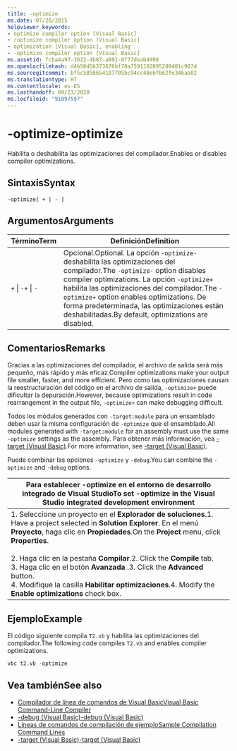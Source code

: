 ```yaml
---
title: -optimize
ms.date: 07/20/2015
helpviewer_keywords:
- optimize compiler option [Visual Basic]
- /optimize compiler option [Visual Basic]
- optimization [Visual Basic], enabling
- -optimize compiler option [Visual Basic]
ms.assetid: fcba4a97-3622-4b87-a891-0f77deab4998
ms.openlocfilehash: d4b50d56373676bf78a7591102095209401c907d
ms.sourcegitcommit: bf5c5850654187705bc94cc40ebfb62fe346ab02
ms.translationtype: HT
ms.contentlocale: es-ES
ms.lasthandoff: 09/23/2020
ms.locfileid: "91097597"
---
```

# <a name="-optimize"></a><span data-ttu-id="276d1-102">-optimize</span><span class="sxs-lookup"><span data-stu-id="276d1-102">-optimize</span></span>

<span data-ttu-id="276d1-103">Habilita o deshabilita las optimizaciones del compilador.</span><span class="sxs-lookup"><span data-stu-id="276d1-103">Enables or disables compiler optimizations.</span></span>  
  
## <a name="syntax"></a><span data-ttu-id="276d1-104">Sintaxis</span><span class="sxs-lookup"><span data-stu-id="276d1-104">Syntax</span></span>  
  
```console  
-optimize[ + | - ]  
```  
  
## <a name="arguments"></a><span data-ttu-id="276d1-105">Argumentos</span><span class="sxs-lookup"><span data-stu-id="276d1-105">Arguments</span></span>  
  
|<span data-ttu-id="276d1-106">Término</span><span class="sxs-lookup"><span data-stu-id="276d1-106">Term</span></span>|<span data-ttu-id="276d1-107">Definición</span><span class="sxs-lookup"><span data-stu-id="276d1-107">Definition</span></span>|  
|---|---|  
|<span data-ttu-id="276d1-108">`+` &#124; `-`</span><span class="sxs-lookup"><span data-stu-id="276d1-108">`+` &#124; `-`</span></span>|<span data-ttu-id="276d1-109">Opcional.</span><span class="sxs-lookup"><span data-stu-id="276d1-109">Optional.</span></span> <span data-ttu-id="276d1-110">La opción `-optimize-` deshabilita las optimizaciones del compilador.</span><span class="sxs-lookup"><span data-stu-id="276d1-110">The `-optimize-` option disables compiler optimizations.</span></span> <span data-ttu-id="276d1-111">La opción `-optimize+` habilita las optimizaciones del compilador.</span><span class="sxs-lookup"><span data-stu-id="276d1-111">The `-optimize+` option enables optimizations.</span></span> <span data-ttu-id="276d1-112">De forma predeterminada, las optimizaciones están deshabilitadas.</span><span class="sxs-lookup"><span data-stu-id="276d1-112">By default, optimizations are disabled.</span></span>|  
  
## <a name="remarks"></a><span data-ttu-id="276d1-113">Comentarios</span><span class="sxs-lookup"><span data-stu-id="276d1-113">Remarks</span></span>  

 <span data-ttu-id="276d1-114">Gracias a las optimizaciones del compilador, el archivo de salida será más pequeño, más rápido y más eficaz.</span><span class="sxs-lookup"><span data-stu-id="276d1-114">Compiler optimizations make your output file smaller, faster, and more efficient.</span></span> <span data-ttu-id="276d1-115">Pero como las optimizaciones causan la reestructuración del código en el archivo de salida, `-optimize+` puede dificultar la depuración.</span><span class="sxs-lookup"><span data-stu-id="276d1-115">However, because optimizations result in code rearrangement in the output file, `-optimize+` can make debugging difficult.</span></span>  
  
 <span data-ttu-id="276d1-116">Todos los módulos generados con `-target:module` para un ensamblado deben usar la misma configuración de `-optimize` que el ensamblado.</span><span class="sxs-lookup"><span data-stu-id="276d1-116">All modules generated with `-target:module` for an assembly must use the same `-optimize` settings as the assembly.</span></span> <span data-ttu-id="276d1-117">Para obtener más información, vea [-target (Visual Basic)](target.md).</span><span class="sxs-lookup"><span data-stu-id="276d1-117">For more information, see [-target (Visual Basic)](target.md).</span></span>  
  
 <span data-ttu-id="276d1-118">Puede combinar las opciones `-optimize` y `-debug`.</span><span class="sxs-lookup"><span data-stu-id="276d1-118">You can combine the `-optimize` and `-debug` options.</span></span>  
  
|<span data-ttu-id="276d1-119">Para establecer -optimize en el entorno de desarrollo integrado de Visual Studio</span><span class="sxs-lookup"><span data-stu-id="276d1-119">To set -optimize in the Visual Studio integrated development environment</span></span>|  
|---|  
|<span data-ttu-id="276d1-120">1.  Seleccione un proyecto en el **Explorador de soluciones**.</span><span class="sxs-lookup"><span data-stu-id="276d1-120">1.  Have a project selected in **Solution Explorer**.</span></span> <span data-ttu-id="276d1-121">En el menú **Proyecto**, haga clic en **Propiedades**.</span><span class="sxs-lookup"><span data-stu-id="276d1-121">On the **Project** menu, click **Properties**.</span></span><br />     <br /><span data-ttu-id="276d1-122">2.  Haga clic en la pestaña **Compilar**.</span><span class="sxs-lookup"><span data-stu-id="276d1-122">2.  Click the **Compile** tab.</span></span><br /><span data-ttu-id="276d1-123">3.  Haga clic en el botón **Avanzada** .</span><span class="sxs-lookup"><span data-stu-id="276d1-123">3.  Click the **Advanced** button.</span></span><br /><span data-ttu-id="276d1-124">4.  Modifique la casilla **Habilitar optimizaciones**.</span><span class="sxs-lookup"><span data-stu-id="276d1-124">4.  Modify the **Enable optimizations** check box.</span></span>|  
  
## <a name="example"></a><span data-ttu-id="276d1-125">Ejemplo</span><span class="sxs-lookup"><span data-stu-id="276d1-125">Example</span></span>  

 <span data-ttu-id="276d1-126">El código siguiente compila `T2.vb` y habilita las optimizaciones del compilador.</span><span class="sxs-lookup"><span data-stu-id="276d1-126">The following code compiles `T2.vb` and enables compiler optimizations.</span></span>  
  
```console
vbc t2.vb -optimize  
```  
  
## <a name="see-also"></a><span data-ttu-id="276d1-127">Vea también</span><span class="sxs-lookup"><span data-stu-id="276d1-127">See also</span></span>

- [<span data-ttu-id="276d1-128">Compilador de línea de comandos de Visual Basic</span><span class="sxs-lookup"><span data-stu-id="276d1-128">Visual Basic Command-Line Compiler</span></span>](index.md)
- [<span data-ttu-id="276d1-129">-debug (Visual Basic)</span><span class="sxs-lookup"><span data-stu-id="276d1-129">-debug (Visual Basic)</span></span>](debug.md)
- [<span data-ttu-id="276d1-130">Líneas de comandos de compilación de ejemplo</span><span class="sxs-lookup"><span data-stu-id="276d1-130">Sample Compilation Command Lines</span></span>](sample-compilation-command-lines.md)
- [<span data-ttu-id="276d1-131">-target (Visual Basic)</span><span class="sxs-lookup"><span data-stu-id="276d1-131">-target (Visual Basic)</span></span>](target.md)
